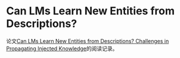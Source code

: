 # Can LMs Learn New Entities from Descriptions?

论文[Can LMs Learn New Entities from Descriptions? Challenges in Propagating Injected Knowledge](https://arxiv.org/abs/2305.01651)的阅读记录。
